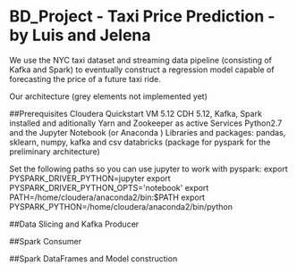 # BD_Project - Taxi Price Prediction - by Luis and Jelena
We use the NYC taxi dataset and streaming data pipeline (consisting of Kafka and Spark) to eventually construct a regression model capable of forecasting the price of a future taxi ride.

Our architecture (grey elements not implemented yet)




##Prerequisites
Cloudera Quickstart VM 5.12
CDH 5.12, Kafka, Spark installed and aditionally Yarn and Zookeeper as active Services
Python2.7 and the Jupyter Notebook (or Anaconda )
Libraries and packages: pandas, sklearn, numpy, kafka and csv databricks (package for pyspark for the preliminary architecture)

Set the following paths so you can use jupyter to work with pyspark:
export PYSPARK_DRIVER_PYTHON=jupyter
export PYSPARK_DRIVER_PYTHON_OPTS='notebook'
export PATH=/home/cloudera/anaconda2/bin:$PATH
export PYSPARK_PYTHON=/home/cloudera/anaconda2/bin/python

##Data Slicing and Kafka Producer

##Spark Consumer

##Spark DataFrames and Model construction

